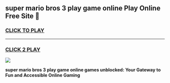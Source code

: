 
## super mario bros 3 play game online Play Online Free Site 👋
<h3>
<a href="https://download.freeplayer.one?title=super_mario_bros_3_play_game_online&ref=21F">CLICK TO PLAY</a></h3>
<hr>

<h3>
<a href="https://download.freeplayer.one?title=super_mario_bros_3_play_game_online&ref=21F">CLICK 2 PLAY</a>
  
</h3>

<a href="https://download.freeplayer.one?title=super_mario_bros_3_play_game_online&ref=21F"><img src="https://cdnb.artstation.com/p/assets/images/images/032/539/853/original/anto-thomas-button-gif.gif"></a>


**super mario bros 3 play game online games unblocked: Your Gateway to Fun and Accessible Online Gaming**
